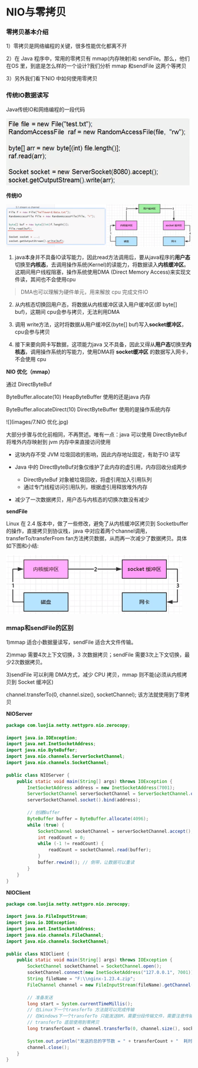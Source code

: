 # NIO与零拷贝

### 零拷贝基本介绍

1）零拷贝是网络编程的关键，很多性能优化都离不开

2）在 Java 程序中，常用的零拷贝有 mmap(内存映射)和 sendFile。那么，他们在OS 里，到底是怎么样的一个设计?我们分析 mmap 和sendFile 这两个等拷贝

3）另外我们看下NIO 中如何使用零拷贝

### 传统IO数据读写

Java传统IO和网络编程的一段代码

![](images/3.传统IO和网络编程.png)

**传统IO**

![image-20240402225920237](images/4.传统IO.png)

1. java本身并不具备IO读写能力，因此read方法调用后，要从java程序的**用户态**切换至**内核态**，去调用操作系统(Kernel)的读能力，将数据读入**内核缓冲区**。这期间用户线程阻塞，操作系统使用DMA (Direct Memory Access)来实现文件读，其间也不会使用cpu

> DMA也可以理解为硬件单元，用来解放 cpu 完成文件IO

2. 从内核态切换回用户态，将数据从内核缓冲区读入用户缓冲区(即 byte[] buf)，这期间 cpu会参与拷贝，无法利用DMA

3. 调用 write方法，这时将数据从用户缓冲区(byte[] buf)写入**socket缓冲区**，cpu会参与拷贝

4. 接下来要向网卡写数据，这项能力java 又不具备，因此又得从**用户态**切换至**内核态**，调用操作系统的写能力，使用DMA将 **socket缓冲区** 的数据写入网卡，不会使用 cpu

**NIO 优化（mmap）**

通过 DirectByteBuf

ByteBuffer.allocate(10)  HeapByteBuffer 使用的还是java 内存

ByteBuffer.allocateDirect(10) DirectByteBuffer 使用的是操作系统内存

![](images/7.NIO 优化.jpg)

大部分步骤与优化前相同，不再赘述。唯有一点：java 可以使用 DirectByteBuf 将堆外内存映射到 jvm 内存中来直接访问使用

- 这块内存不受 JVM 垃圾回收的影响，因此内存地址固定，有助于IO 读写

- Java 中的 DirectByteBuf对象仅维护了此内存的虚引用，内存回收分成两步 
  - DirectByteBuf 对象被垃圾回收，将虚引用加入引用队列
  - 通过专门线程访问引用队列，根据虚引用释放堆外内存

- 减少了一次数据拷贝，用户态与内核态的切换次数没有减少



**sendFile**

Linux 在 2.4 版本中，做了一些修改，避免了从内核缓冲区拷贝到 Socketbuffer 的操作，直接拷贝到协议栈，java 中对应着两个channel调用，transferTo/transferFrom fan方法拷贝数据，从而再一次减少了数据拷贝。具体如下图和小结:

![](images/8.进一步优化.jpg)





### mmap和sendFile的区别

1)mmap 适合小数据量读写，sendFile 适合大文件传输。

2)mmap 需要4次上下文切换，3 次数据拷贝；sendFile 需要3次上下文切换，最少2次数据拷贝。

3)sendFile 可以利用 DMA方式，减少 CPU 拷贝，mmap 则不能(必须从内核拷贝到 Socket 缓冲区)

channel.transferTo(0, channel.size(), socketChannel); 该方法就使用到了零拷贝

**NIOServer**

```java
package com.luojia.netty.nettypro.nio.zerocopy;

import java.io.IOException;
import java.net.InetSocketAddress;
import java.nio.ByteBuffer;
import java.nio.channels.ServerSocketChannel;
import java.nio.channels.SocketChannel;

public class NIOServer {
    public static void main(String[] args) throws IOException {
        InetSocketAddress address = new InetSocketAddress(7001);
        ServerSocketChannel serverSocketChannel = ServerSocketChannel.open();
        serverSocketChannel.socket().bind(address);

        // 创建Buffer
        ByteBuffer buffer = ByteBuffer.allocate(4096);
        while (true) {
            SocketChannel socketChannel = serverSocketChannel.accept();
            int readCount = 0;
            while (-1 != readCount) {
                readCount = socketChannel.read(buffer);
            }
            buffer.rewind(); // 倒带，让数据可以重读
        }
    }
}
```

**NIOClient**

```java
package com.luojia.netty.nettypro.nio.zerocopy;

import java.io.FileInputStream;
import java.io.IOException;
import java.net.InetSocketAddress;
import java.nio.channels.FileChannel;
import java.nio.channels.SocketChannel;

public class NIOClient {
    public static void main(String[] args) throws IOException {
        SocketChannel socketChannel = SocketChannel.open();
        socketChannel.connect(new InetSocketAddress("127.0.0.1", 7001));
        String fileName = "F:\\nginx-1.23.4.zip";
        FileChannel channel = new FileInputStream(fileName).getChannel();
        
        // 准备发送
        long start = System.currentTimeMillis();
        // 在Linux下一个transferTo 方法就可以完成传输
        // 在Windows下一个transferTo 只能发送8M，需要分段传输文件，需要注意传输的位置
        // transferTo 底层使用到零拷贝
        long transferCount = channel.transferTo(0, channel.size(), socketChannel);

        System.out.println("发送的总的字节数 = " + transferCount + "  耗时：" + (System.currentTimeMillis() - start));
        channel.close();
    }
}
```

